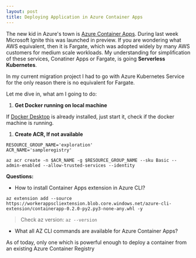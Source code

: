 ```yaml
---
layout: post
title: Deploying Application in Azure Container Apps
---
```

<!-- Post Content -->

The new kid in Azure's town is [Azure Container Apps](https://azure.microsoft.com/en-us/services/container-apps/). During last week Microsoft Ignite this was launched in preview. If you are wondering what AWS equivalent, then it is Fargate, which was adopted widely by many AWS customers for medium scale workloads. My understanding for simplification of these services, Conatiner Apps or Fargate, is going **Serverless Kubernetes**. 

In my current migration project I had to go with Azure Kubernetes Service for the only reason there is no equivalent for Fargate. 

Let me dive in, what am I going to do:

1. **Get Docker running on local machine**

If [Docker Desktop](https://docs.docker.com/desktop/) is already installed, just start it, check if the docker machine is running.

1. **Create ACR, If not available**

```
RESOURCE_GROUP_NAME='exploration'
ACR_NAME='sampleregistry'

az acr create -n $ACR_NAME -g $RESOURCE_GROUP_NAME --sku Basic --admin-enabled --allow-trusted-services --identity
```


__Questions:__

- How to install Container Apps extension in Azure CLI?

`az extension add --source https://workerappscliextension.blob.core.windows.net/azure-cli-extension/containerapp-0.2.0-py2.py3-none-any.whl -y`


> Check az version: `az --version`

- What all AZ CLI commands are available for Azure Container Apps?

As of today, only one which is powerful enough to deploy a container from an existing Azure Container Registry 